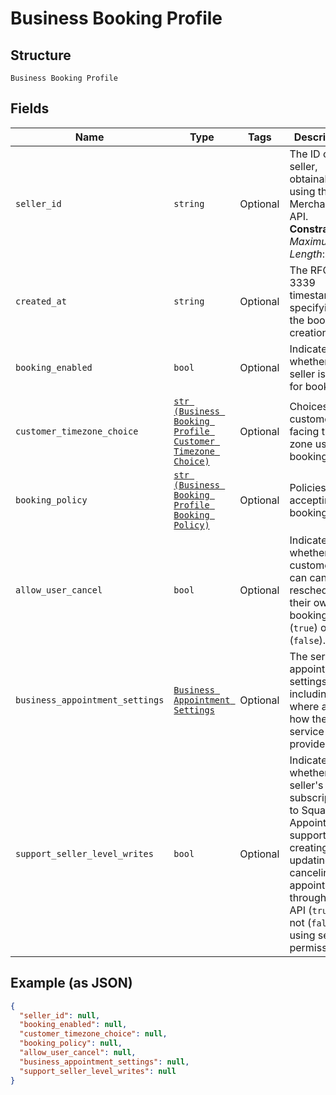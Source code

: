 
# Business Booking Profile

## Structure

`Business Booking Profile`

## Fields

| Name | Type | Tags | Description |
|  --- | --- | --- | --- |
| `seller_id` | `string` | Optional | The ID of the seller, obtainable using the Merchants API.<br>**Constraints**: *Maximum Length*: `32` |
| `created_at` | `string` | Optional | The RFC 3339 timestamp specifying the booking's creation time. |
| `booking_enabled` | `bool` | Optional | Indicates whether the seller is open for booking. |
| `customer_timezone_choice` | [`str (Business Booking Profile Customer Timezone Choice)`](../../doc/models/business-booking-profile-customer-timezone-choice.md) | Optional | Choices of customer-facing time zone used for bookings. |
| `booking_policy` | [`str (Business Booking Profile Booking Policy)`](../../doc/models/business-booking-profile-booking-policy.md) | Optional | Policies for accepting bookings. |
| `allow_user_cancel` | `bool` | Optional | Indicates whether customers can cancel or reschedule their own bookings (`true`) or not (`false`). |
| `business_appointment_settings` | [`Business Appointment Settings`](../../doc/models/business-appointment-settings.md) | Optional | The service appointment settings, including where and how the service is provided. |
| `support_seller_level_writes` | `bool` | Optional | Indicates whether the seller's subscription to Square Appointments supports creating, updating or canceling an appointment through the API (`true`) or not (`false`) using seller permission. |

## Example (as JSON)

```json
{
  "seller_id": null,
  "booking_enabled": null,
  "customer_timezone_choice": null,
  "booking_policy": null,
  "allow_user_cancel": null,
  "business_appointment_settings": null,
  "support_seller_level_writes": null
}
```

